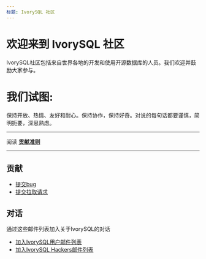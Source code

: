 ```yaml
---
标题: IvorySQL 社区
---
```


# 欢迎来到 IvorySQL 社区

IvorySQL社区包括来自世界各地的开发和使用开源数据库的人员。我们欢迎并鼓励大家参与。

# 我们试图:
保持开放、热情、友好和耐心。保持协作，保持好奇。对说的每句话都要谨慎，简明扼要，深思熟虑。

---

阅读 [**贡献准则**](https://github.com/IvorySQL/IvorySQL/blob/master/CONTRIBUTING.md)

---

## 贡献
- [提交bug](https://github.com/IvorySQL/IvorySQL/issues/new/choose)
- [提交拉取请求](https://github.com/IvorySQL/IvorySQL/pulls)

## 对话
通过这些邮件列表加入关于IvorySQL的对话

- [加入IvorySQL用户邮件列表](https://lists.ivorysql.org/postorius/lists/general.ivorysql.org/)
- [加入IvorySQL Hackers邮件列表](https://lists.ivorysql.org/postorius/lists/hackers.ivorysql.org/)
